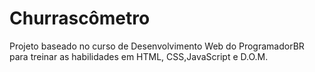 # Churrascômetro
Projeto baseado no curso de Desenvolvimento Web do ProgramadorBR para treinar as habilidades em HTML, CSS,JavaScript e D.O.M.
